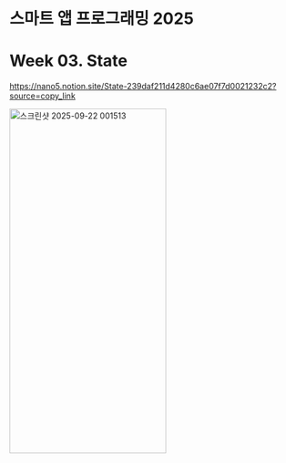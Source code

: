 # 스마트 앱 프로그래밍 2025

# Week 03. State

https://nano5.notion.site/State-239daf211d4280c6ae07f7d0021232c2?source=copy_link

<img width="275" height="605" alt="스크린샷 2025-09-22 001513" src="https://github.com/user-attachments/assets/8791ec2e-9d78-441d-93d8-4cb5c84c914a" />

